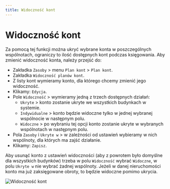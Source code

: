 ```yaml
---
title: Widoczność kont
---
```


# Widoczność kont

Za pomocą tej funkcji można ukryć wybrane konta w poszczególnych wspólnotach, ograniczy to ilość dostępnych kont podczas księgowania. Aby zmienić widoczność konta, należy przejść do:

- Zakładka `Zasoby` > menu `Plan kont` > `Plan kont`.
- Zakładka `Widoczność planów kont`.
- Z listy kont wymieramy konto, dla którego chcemy zmienić jego widoczność.
- Klikamy: `Edycja`.
- Pole `Widoczność` > wymieramy jedną z trzech dostępnych działań:
    - `Ukryte` > konto zostanie ukryte we wszystkich budynkach w systemie.
    - `Indywidualne` > konto będzie widoczne tylko w jednej wybranej wspólnocie w następnym polu.
    - `Widoczne` > po wybraniu tej opcji konto zostanie ukryte w wybranych wspólnotach w następnym polu.
- Pola `Zasoby` i `Ukryte w` > w zależności od ustawień wybieramy w nich wspólnoty, dla których ma zajść działanie.
- Klikamy: `Zapisz`.

Aby usunąć konto z ustawień widoczności (aby z powrotem było domyślne dla wszystkich budynków) trzeba w polu `Widoczność` wybrać `Widoczne`, w polu `Ukryte w` nie wybrać żadnej wspólnoty. Jeżeli w danej nieruchomości konto ma już zaksięgowane obroty, to będzie widoczne pomimo ukrycia.

![Widoczność kont](wodcnosckont.gif)